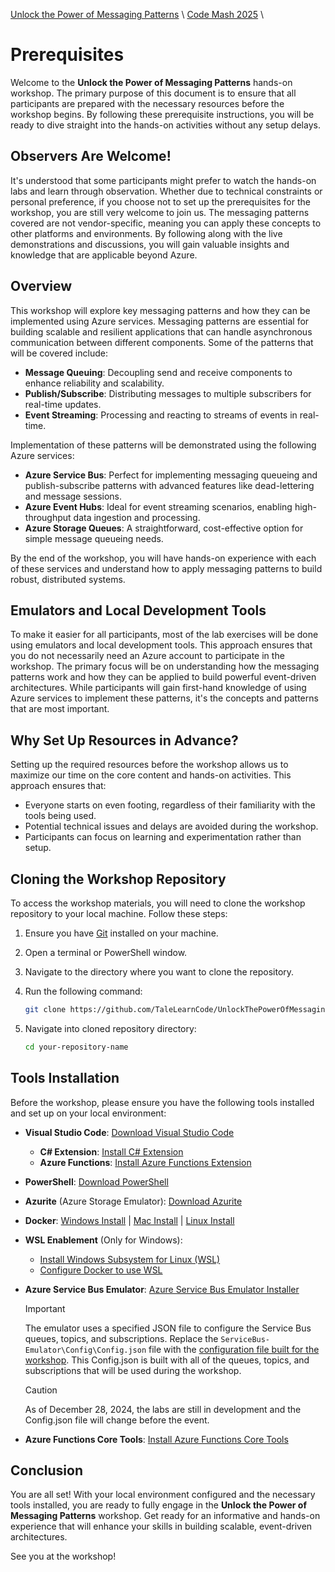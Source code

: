 [Unlock the Power of Messaging Patterns](https://github.com/TaleLearnCode/UnlockThePowerOfMessagingPatterns) \ [Code Mash 2025](https://github.com/TaleLearnCode/UnlockThePowerOfMessagingPatterns-CodeMash) \

# Prerequisites

Welcome to the **Unlock the Power of Messaging Patterns** hands-on workshop. The primary purpose of this document is to ensure that all participants are prepared with the necessary resources before the workshop begins. By following these prerequisite instructions, you will be ready to dive straight into the hands-on activities without any setup delays.

## Observers Are Welcome!

It's understood that some participants might prefer to watch the hands-on labs and learn through observation. Whether due to technical constraints or personal preference, if you choose not to set up the prerequisites for the workshop, you are still very welcome to join us. The messaging patterns covered are not vendor-specific, meaning you can apply these concepts to other platforms and environments. By following along with the live demonstrations and discussions, you will gain valuable insights and knowledge that are applicable beyond Azure.

## Overview

This workshop will explore key messaging patterns and how they can be implemented using Azure services. Messaging patterns are essential for building scalable and resilient applications that can handle asynchronous communication between different components. Some of the patterns that will be covered include:

- **Message Queuing**: Decoupling send and receive components to enhance reliability and scalability.
- **Publish/Subscribe**: Distributing messages to multiple subscribers for real-time updates.
- **Event Streaming**: Processing and reacting to streams of events in real-time.

Implementation of these patterns will be demonstrated using the following Azure services:

- **Azure Service Bus**: Perfect for implementing messaging queueing and publish-subscribe patterns with advanced features like dead-lettering and message sessions.
- **Azure Event Hubs**: Ideal for event streaming scenarios, enabling high-throughput data ingestion and processing.
- **Azure Storage Queues**: A straightforward, cost-effective option for simple message queueing needs.

By the end of the workshop, you will have hands-on experience with each of these services and understand how to apply messaging patterns to build robust, distributed systems.

## Emulators and Local Development Tools

To make it easier for all participants, most of the lab exercises will be done using emulators and local development tools. This approach ensures that you do not necessarily need an Azure account to participate in the workshop. The primary focus will be on understanding how the messaging patterns work and how they can be applied to build powerful event-driven architectures. While participants will gain first-hand knowledge of using Azure services to implement these patterns, it's the concepts and patterns that are most important.

## Why Set Up Resources in Advance?

Setting up the required resources before the workshop allows us to maximize our time on the core content and hands-on activities. This approach ensures that:

- Everyone starts on even footing, regardless of their familiarity with the tools being used.
- Potential technical issues and delays are avoided during the workshop.
- Participants can focus on learning and experimentation rather than setup.

## Cloning the Workshop Repository

To access the workshop materials, you will need to clone the workshop repository to your local machine. Follow these steps:

1. Ensure you have [Git](https://git-scm.com/) installed on your machine.

2. Open a terminal or PowerShell window.

3. Navigate to the directory where you want to clone the repository.

4. Run the following command:

   ```bash
   git clone https://github.com/TaleLearnCode/UnlockThePowerOfMessagingPatterns-CodeMash.git
   ```

5. Navigate into cloned repository directory:

   ```bash
   cd your-repository-name
   ```

## Tools Installation

Before the workshop, please ensure you have the following tools installed and set up on your local environment:

- **Visual Studio Code**: [Download Visual Studio Code](https://code.visualstudio.com/)
  
  - **C# Extension**: [Install C# Extension](https://marketplace.visualstudio.com/items?itemName=ms-dotnettools.csharp)
  - **Azure Functions**: [Install Azure Functions Extension](https://marketplace.visualstudio.com/items?itemName=ms-azuretools.vscode-azurefunctions)
  
- **PowerShell**: [Download PowerShell](https://docs.microsoft.com/en-us/powershell/scripting/install/installing-powershell)

- **Azurite** (Azure Storage Emulator): [Download Azurite](https://docs.microsoft.com/en-us/azure/storage/common/storage-use-azurite)

- **Docker**: [Windows Install](https://docs.docker.com/desktop/setup/install/windows-install/) | [Mac Install](https://docs.docker.com/desktop/setup/install/mac-install/) | [Linux Install](https://docs.docker.com/desktop/setup/install/linux/)

- **WSL Enablement** (Only for Windows):

  - [Install Windows Subsystem for Linux (WSL)](https://learn.microsoft.com/en-us/windows/wsl/install)
  - [Configure Docker to use WSL](https://docs.docker.com/desktop/features/wsl/#:~:text=Turn%20on%20Docker%20Desktop%20WSL%202%201%20Download,engine%20..%20...%206%20Select%20Apply%20%26%20Restart.)

- **Azure Service Bus Emulator**: [Azure Service Bus Emulator Installer](https://github.com/Azure/azure-service-bus-emulator-installer)

  > [!IMPORTANT]
  > The emulator uses a specified JSON file to configure the Service Bus queues, topics, and subscriptions. Replace the `ServiceBus-Emulator\Config\Config.json` file with the [configuration file built for the workshop](config.json). This Config.json is built with all of the queues, topics, and subscriptions that will be used during the workshop.

  > [!CAUTION]
  > As of December 28, 2024, the labs are still in development and the Config.json file will change before the event.

- **Azure Functions Core Tools**: [Install Azure Functions Core Tools](https://docs.microsoft.com/en-us/azure/azure-functions/functions-run-local)

## Conclusion

You are all set! With your local environment configured and the necessary tools installed, you are ready to fully engage in the **Unlock the Power of Messaging Patterns** workshop. Get ready for an informative and hands-on experience that will enhance your skills in building scalable, event-driven architectures.

See you at the workshop!